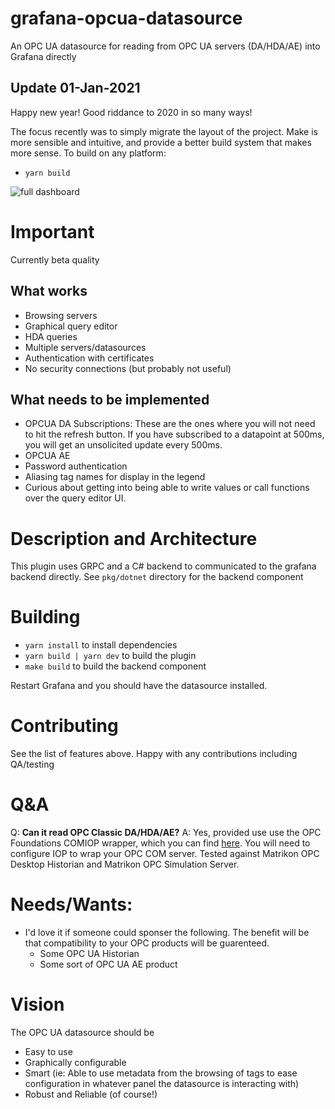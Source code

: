 # grafana-opcua-datasource
An OPC UA datasource for reading from OPC UA servers (DA/HDA/AE) into Grafana directly

## Update 01-Jan-2021
Happy new year! Good riddance to 2020 in so many ways!

The focus recently was to simply migrate the layout of the project. Make is more sensible and intuitive, and provide a better build system that makes more sense.
To build on any platform:
* `yarn build`

![full dashboard](https://raw.githubusercontent.com/srclosson/grafana-opcua-datasource/master/src/img/dashboard2.png)

# Important
Currently beta quality
## What works
* Browsing servers
* Graphical query editor
* HDA queries
* Multiple servers/datasources
* Authentication with certificates
* No security connections (but probably not useful)

## What needs to be implemented
* OPCUA DA Subscriptions: These are the ones where you will not need to hit the refresh button. If you have subscribed to a datapoint at 500ms, you will get an unsolicited update every 500ms. 
* OPCUA AE
* Password authentication
* Aliasing tag names for display in the legend
* Curious about getting into being able to write values or call functions over the query editor UI.

# Description and Architecture
This plugin uses GRPC and a C# backend to communicated to the grafana backend directly. See `pkg/dotnet` directory for the backend component

# Building
* `yarn install` to install dependencies
* `yarn build | yarn dev` to build the plugin
* `make build` to build the backend component

Restart Grafana and you should have the datasource installed.

# Contributing
See the list of features above. Happy with any contributions including QA/testing

# Q&A
Q: **Can it read OPC Classic DA/HDA/AE?**
A: Yes, provided use use the OPC Foundations COMIOP wrapper, which you can find [here](https://github.com/OPCFoundation/UA-.NETStandard). You will need to configure IOP to wrap your OPC COM server. Tested against Matrikon OPC Desktop Historian and Matrikon OPC Simulation Server.

# Needs/Wants:
* I'd love it if someone could sponser the following. The benefit will be that compatibility to your OPC products will be guarenteed.
  * Some OPC UA Historian
  * Some sort of OPC UA AE product

# Vision
The OPC UA datasource should be
- Easy to use
- Graphically configurable
- Smart (ie: Able to use metadata from the browsing of tags to ease configuration in whatever panel the datasource is interacting with)
- Robust and Reliable (of course!)

